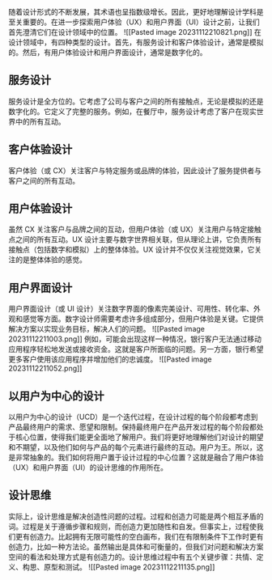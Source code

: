 
随着设计形式的不断发展，其术语也呈指数级增长。因此，更好地理解设计学科是至关重要的。在进一步探索用户体验（UX）和用户界面（UI）设计之前，让我们首先澄清它们在设计领域中的位置。
![[Pasted image 20231112210821.png]]
在设计领域中，有四种类型的设计。首先，有服务设计和客户体验设计，通常是模拟的。然后，有用户体验设计和用户界面设计，通常是数字化的。

## 服务设计
服务设计是全方位的。它考虑了公司与客户之间的所有接触点，无论是模拟的还是数字化的。它定义了完整的服务。例如，在餐厅中，服务设计考虑了客户在现实世界中的所有互动。

## 客户体验设计
客户体验（或 CX）关注客户与特定服务或品牌的体验，因此设计了服务提供者与客户之间的所有互动。

## 用户体验设计
虽然 CX 关注客户与品牌之间的互动，但用户体验（或 UX）关注用户与特定接触点之间的所有互动。UX 设计主要与数字世界相关联，但从理论上讲，它负责所有接触点（包括数字和模拟）上的整体体验。UX 设计并不仅仅关注视觉效果，它关注的是整体体验的感觉。

## 用户界面设计
用户界面设计（或 UI 设计）关注数字界面的像素完美设计、可用性、转化率、外观和感觉等方面。数字设计师需要考虑许多组成部分，但用户体验是关键。它提供解决方案以实现业务目标，解决人们的问题。
![[Pasted image 20231112211003.png]]
例如，可能会出现这样一种情况，银行客户无法通过移动应用程序轻松地发送或接收资金。这就是客户所面临的问题。另一方面，银行希望更多客户使用该应用程序并增加他们的忠诚度。
![[Pasted image 20231112211052.png]]
## 以用户为中心的设计
以用户为中心的设计（UCD）是一个迭代过程，在设计过程的每个阶段都考虑到产品最终用户的需求、愿望和限制。保持最终用户在产品开发过程的每个阶段都处于核心位置，使得我们能更全面地了解用户。我们将更好地理解他们对设计的期望和不期望，以及他们如何与产品的每个元素进行最终的互动。用户为王。所以，这是非常抽象的。我们如何将用户置于设计过程的中心位置？这就是融合了用户体验（UX）和用户界面（UI）的设计思维的作用所在。

## 设计思维
实际上，设计思维是解决创造性问题的过程。过程和创造力可能是两个相互矛盾的词。过程是关于遵循步骤和规则，而创造力更加随性和自发。但事实上，过程使我们更有创造力。比起拥有无限可能性的空白画布，我们在有限制条件下工作时更有创造力，比如一种方法论。虽然输出是具体和可衡量的，但我们对问题和解决方案空间的看法和处理方式是有创造力的。设计思维过程中有五个关键步骤：共情、定义、构思、原型和测试。
![[Pasted image 20231112211135.png]]
